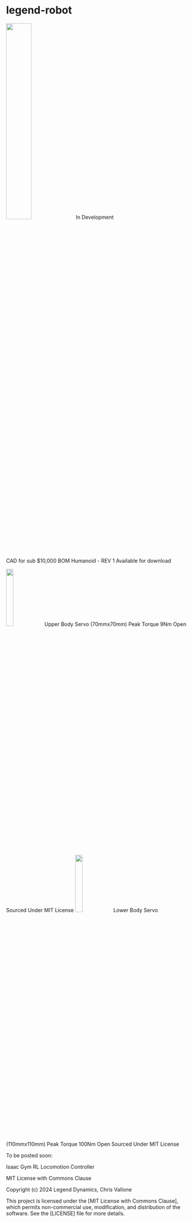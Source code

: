 # legend-robot


<img src="https://github.com/chris050200/legend-robot/blob/main/Master-Cross-Section-Latest.JPG" width=37% height=37% />
In Development 

CAD for sub $10,000 BOM Humanoid - REV 1 Available for download 


<img src="https://github.com/chris050200/legend-robot/blob/main/Upper_Body_Servo_70mm.JPG" width=20% height=20% />
Upper Body Servo (70mmx70mm)
Peak Torque 9Nm
Open Sourced Under MIT License

<img src="https://github.com/chris050200/legend-robot/blob/main/Lower_Body_Servo_110mmm.JPG" width=20% height=20% />
Lower Body Servo (110mmx110mm)
Peak Torque 100Nm
Open Sourced Under MIT License


To be posted soon:

Isaac Gym RL Locomotion Controller


MIT License with Commons Clause

Copyright (c) 2024  Legend Dynamics, Chris Vallone

This project is licensed under the [MIT License with Commons Clause], which permits non-commercial use, modification, and distribution of the software. See the [LICENSE] file for more details.
